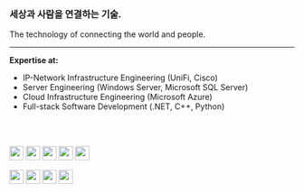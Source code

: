 <h3>세상과 사람을 연결하는 기술.</h3>
The technology of connecting the world and people.

<hr/>
<p><strong>Expertise at:</strong></p>
<ul>
  <li>IP-Network Infrastructure Engineering (UniFi, Cisco)</li>
  <li>Server Engineering (Windows Server, Microsoft SQL Server)</li>
  <li>Cloud Infrastructure Engineering (Microsoft Azure)</li>
  <li>Full-stack Software Development (.NET, C++, Python)</li>
</ul>
<br>
<br>
<p float="left">
  <img src="https://img.shields.io/badge/microsoft%20azure-0089D6?style=for-the-badge&logo=microsoft-azure&logoColor=white" style="height:25px;">
  <img src="https://img.shields.io/badge/Microsoft%20SQL%20Server-CC2927?style=for-the-badge&logo=microsoft%20sql%20server&logoColor=white" style="height:25px;">
  <img src="https://img.shields.io/badge/Windows-0078D6?style=for-the-badge&logo=windows&logoColor=white" style="height:25px;">
  <img src="https://img.shields.io/badge/powershell-5391FE?style=for-the-badge&logo=powershell&logoColor=white" style="height:25px;">
  <img src="https://img.shields.io/badge/.NET-512BD4?style=for-the-badge&logo=dotnet&logoColor=white" style="height:25px;">
</p>
<p float="left">
  <img src="https://img.shields.io/badge/C%23-239120?style=for-the-badge&logo=c-sharp&logoColor=white" style="height:25px;">
  <img src="https://img.shields.io/badge/C%2B%2B-00599C?style=for-the-badge&logo=c%2B%2B&logoColor=white" style="height:25px;">
  <img src="https://img.shields.io/badge/Python-FFD43B?style=for-the-badge&logo=python&logoColor=blue" style="height:25px;">
  <img src="https://img.shields.io/badge/Swift-FA7343?style=for-the-badge&logo=swift&logoColor=white" style="height:25px;">
</p>






